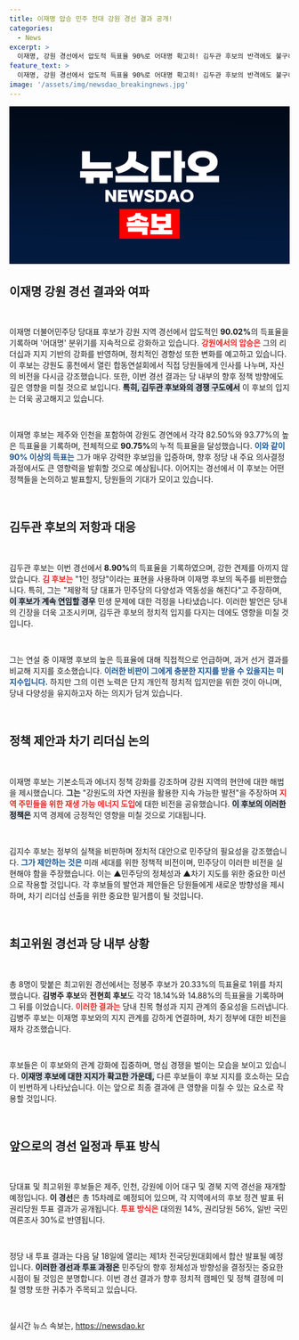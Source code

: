 ```yaml
---
title: 이재명 압승 민주 전대 강원 경선 결과 공개!
categories:
  - News
excerpt: >
  이재명, 강원 경선에서 압도적 득표율 90%로 어대명 확고히! 김두관 후보의 반격에도 불구하고, 이 후보는 민주당 내 지배력을 더욱 강화하며 차기 당대표를 향해 질주 중이다. 클릭 필수!
feature_text: >
  이재명, 강원 경선에서 압도적 득표율 90%로 어대명 확고히! 김두관 후보의 반격에도 불구하고, 이 후보는 민주당 내 지배력을 더욱 강화하며 차기 당대표를 향해 질주 중이다. 클릭 필수!
image: '/assets/img/newsdao_breakingnews.jpg'
---
```


<p><img src="/assets/img/newsdao_breakingnews.jpg" alt="ranknews 속보" /></p>

<h2 data-ke-size="size26">이재명 강원 경선 결과와 여파</h2>

<p data-ke-size="size16">&nbsp;</p>

<p>이재명 더불어민주당 당대표 후보가 강원 지역 경선에서 압도적인 <b>90.02%</b>의 득표율을 기록하며 '어대명' 분위기를 지속적으로 강화하고 있습니다. <b><span style="color: #ee2323;">강원에서의 압승은</span></b> 그의 리더십과 지지 기반의 강화를 반영하며, 정치적인 경향성 또한 변화를 예고하고 있습니다. 이 후보는 강원도 홍천에서 열린 합동연설회에서 직접 당원들에게 인사를 나누며, 자신의 비전을 다시금 강조했습니다. 또한, 이번 경선 결과는 당 내부의 향후 정책 방향에도 깊은 영향을 미칠 것으로 보입니다. <b><span style="background-color: #21538527;">특히, 김두관 후보와의 경쟁 구도에서</span></b> 이 후보의 입지는 더욱 공고해지고 있습니다.</p>

<p data-ke-size="size16">&nbsp;</p>

<p>이재명 후보는 제주와 인천을 포함하여 강원도 경연에서 각각 82.50%와 93.77%의 높은 득표율을 기록하며, 전체적으로 <b>90.75%</b>의 누적 득표율을 달성했습니다. <b><span style="color: #1a5490;">이와 같이 90% 이상의 득표는</span></b> 그가 매우 강력한 후보임을 입증하며, 향후 정당 내 주요 의사결정 과정에서도 큰 영향력을 발휘할 것으로 예상됩니다. 이어지는 경선에서 이 후보는 어떤 정책들을 논의하고 발표할지, 당원들의 기대가 모이고 있습니다.</p>

<p data-ke-size="size16">&nbsp;</p>

<h2 data-ke-size="size26">김두관 후보의 저항과 대응</h2>

<p data-ke-size="size16">&nbsp;</p>

<p>김두관 후보는 이번 경선에서 <b>8.90%</b>의 득표율을 기록하였으며, 강한 견제를 아끼지 않았습니다. <b><span style="color: #ee2323;">김 후보는</span></b> "1인 정당"이라는 표현을 사용하며 이재명 후보의 독주를 비판했습니다. 특히, 그는 "제왕적 당 대표가 민주당의 다양성과 역동성을 해친다"고 주장하며, <b><span style="background-color: #21538527;">이 후보가 계속 연임할 경우</span></b> 민생 문제에 대한 걱정을 나타냈습니다. 이러한 발언은 당내의 긴장을 더욱 고조시키며, 김두관 후보의 정치적 입지를 다지는 데에도 영향을 미칠 것입니다.</p>

<p data-ke-size="size16">&nbsp;</p>

<p>그는 연설 중 이재명 후보의 높은 득표율에 대해 직접적으로 언급하며, 과거 선거 결과를 비교해 지지를 호소했습니다. <b><span style="color: #1a5490;">이러한 비판이 그에게 충분한 지지를 받을 수 있을지는 미지수입니다.</span></b> 하지만 그의 이런 노력은 단지 개인적 정치적 입지만을 위한 것이 아니며, 당내 다양성을 유지하고자 하는 의지가 담겨 있습니다.</p>

<p data-ke-size="size16">&nbsp;</p>

<h2 data-ke-size="size26">정책 제안과 차기 리더십 논의</h2>

<p data-ke-size="size16">&nbsp;</p>

<p>이재명 후보는 기본소득과 에너지 정책 강화를 강조하며 강원 지역의 현안에 대한 해법을 제시했습니다. <b>그는</b> "강원도의 자연 자원을 활용한 지속 가능한 발전"을 주장하며 <b><span style="color: #ee2323;">지역 주민들을 위한 재생 가능 에너지 도입</span></b>에 대한 비전을 공유했습니다. <b><span style="background-color: #21538527;">이 후보의 이러한 정책은</span></b> 지역 경제에 긍정적인 영향을 미칠 것으로 기대됩니다.</p>

<p data-ke-size="size16">&nbsp;</p>

<p>김지수 후보는 정부의 실책을 비판하며 정치적 대안으로 민주당의 필요성을 강조했습니다. <b><span style="color: #1a5490;">그가 제안하는 것은</span></b> 미래 세대를 위한 정책적 비전이며, 민주당이 이러한 비전을 실현해야 함을 주장했습니다. 이는 ▲민주당의 정체성과 ▲차기 지도를 위한 중요한 미션으로 작용할 것입니다. 각 후보들의 발언과 제안들은 당원들에게 새로운 방향성을 제시하며, 차기 리더십 선출을 위한 중요한 밑거름이 될 것입니다.</p>

<p data-ke-size="size16">&nbsp;</p>

<h2 data-ke-size="size26">최고위원 경선과 당 내부 상황</h2>

<p data-ke-size="size16">&nbsp;</p>

<p>총 8명이 맞붙은 최고위원 경선에서는 정봉주 후보가 20.33%의 득표율로 1위를 차지했습니다. <b>김병주 후보</b>와 <b>전현희 후보</b>도 각각 18.14%와 14.88%의 득표율을 기록하며 그 뒤를 이었습니다. <b><span style="color: #ee2323;">이러한 결과는</span></b> 당내 친목 형성과 지지 관계의 중요성을 드러냅니다. 김병주 후보는 이재명 후보와의 지지 관계를 강하게 연결하며, 차기 정부에 대한 비전을 재차 강조했습니다.</p>

<p data-ke-size="size16">&nbsp;</p>

<p>후보들은 이 후보와의 관계 강화에 집중하며, 명심 경쟁을 벌이는 모습을 보이고 있습니다. <b><span style="background-color: #21538527;">이재명 후보에 대한 지지가 확고한 가운데,</span></b> 다른 후보들이 후보 지지를 호소하는 모습이 빈번하게 나타났습니다. 이는 앞으로 최종 결과에 큰 영향을 미칠 수 있는 요소로 작용할 것입니다.</p>

<p data-ke-size="size16">&nbsp;</p>

<h2 data-ke-size="size26">앞으로의 경선 일정과 투표 방식</h2>

<p data-ke-size="size16">&nbsp;</p>

<p>당대표 및 최고위원 후보들은 제주, 인천, 강원에 이어 대구 및 경북 지역 경선을 재개할 예정입니다. <b>이 경선</b>은 총 15차례로 예정되어 있으며, 각 지역에서의 후보 정견 발표 뒤 권리당원 투표 결과가 공개됩니다. <b><span style="color: #ee2323;">투표 방식은</span></b> 대의원 14%, 권리당원 56%, 일반 국민 여론조사 30%로 반영됩니다.</p>

<p data-ke-size="size16">&nbsp;</p>

<p>정당 내 투표 결과는 다음 달 18일에 열리는 제1차 전국당원대회에서 합산 발표될 예정입니다. <b><span style="background-color: #21538527;">이러한 경선과 투표 과정은</span></b> 민주당의 향후 정체성과 방향성을 결정짓는 중요한 시점이 될 것임은 분명합니다. 이번 경선 결과가 향후 정치적 캠페인 및 정책 결정에 미칠 영향 또한 귀추가 주목되고 있습니다.</p>

<p data-ke-size="size16">&nbsp;</p>
실시간 뉴스 속보는, <a href="https://newsdao.kr" rel="dofollow">https://newsdao.kr</a>


